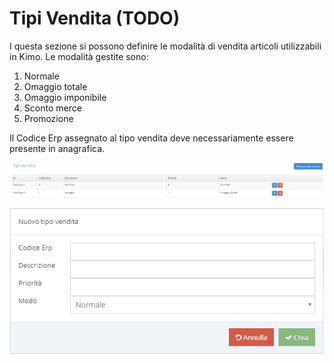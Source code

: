 # Tipi Vendita \(TODO\)

I questa sezione si possono definire le modalità di vendita articoli utilizzabili in Kimo. Le modalità gestite sono: 

1. Normale
2. Omaggio totale
3. Omaggio imponibile
4. Sconto merce
5. Promozione

Il Codice Erp assegnato al tipo vendita deve necessariamente essere presente in anagrafica.

![Elenco tipi vendita](../../.gitbook/assets/image%20%2838%29.png)

![Form inserimento nuovo tipo vendita](../../.gitbook/assets/image%20%2825%29.png)



